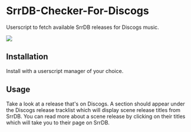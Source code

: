 # SrrDB-Checker-For-Discogs
Userscript to fetch available SrrDB releases for Discogs music.

<img src="https://github.com/user-attachments/assets/f102ed2a-3f60-44bc-8d1b-133ca275d048">

## Installation

Install with a userscript manager of your choice.


## Usage
Take a look at a release that's on Discogs. A section should appear under the Discogs release tracklist which will display scene release titles from SrrDB.
You can read more about a scene release by clicking on their titles which will take you to their page on SrrDB.
